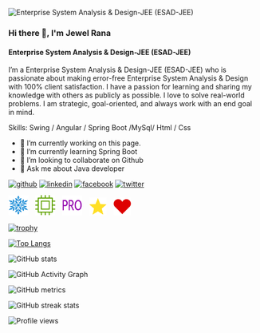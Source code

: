 ![Enterprise System Analysis & Design-JEE (ESAD-JEE)](https://pbs.twimg.com/profile_banners/1340170278337298435/1656718485/600x200)
### Hi there 👋, I'm Jewel Rana
#### Enterprise System Analysis & Design-JEE (ESAD-JEE)

I’m a  Enterprise System Analysis & Design-JEE (ESAD-JEE) who is passionate about making error-free Enterprise System Analysis & Design with 100% client satisfaction. I have a passion for learning and sharing my knowledge with others as publicly as possible. I love to solve real-world problems. I am strategic, goal-oriented, and always work with an end goal in mind.

Skills: Swing / Angular / Spring Boot /MySql/ Html / Css

- 🔭 I’m currently working on this page. 
- 🌱 I’m currently learning Spring Boot 
- 👯 I’m looking to collaborate on Github 
- 💬 Ask me about Java developer 


[<img src='https://cdn.jsdelivr.net/npm/simple-icons@3.0.1/icons/github.svg' alt='github' height='40'>](https://github.com/https://github.com/jewelrana259196)  [<img src='https://cdn.jsdelivr.net/npm/simple-icons@3.0.1/icons/linkedin.svg' alt='linkedin' height='40'>](https://www.linkedin.com/in/https://www.linkedin.com/in/jewelrana1996//)  [<img src='https://cdn.jsdelivr.net/npm/simple-icons@3.0.1/icons/facebook.svg' alt='facebook' height='40'>](https://www.facebook.com/https://www.facebook.com/jewe.rana.1122)  [<img src='https://cdn.jsdelivr.net/npm/simple-icons@3.0.1/icons/twitter.svg' alt='twitter' height='40'>](https://twitter.com/https://twitter.com/Ruma68089421)  

<a href='https://archiveprogram.github.com/'><img src='https://raw.githubusercontent.com/acervenky/animated-github-badges/master/assets/acbadge.gif' width='40' height='40'></a> <a href='https://docs.github.com/en/developers'><img src='https://raw.githubusercontent.com/acervenky/animated-github-badges/master/assets/devbadge.gif' width='40' height='40'></a> <a href='https://github.com/pricing'><img src='https://raw.githubusercontent.com/acervenky/animated-github-badges/master/assets/pro.gif' width='40' height='40'></a> <a href='https://stars.github.com/'><img src='https://raw.githubusercontent.com/acervenky/animated-github-badges/master/assets/starbadge.gif' width='35' height='35'></a> <a href='https://docs.github.com/en/github/supporting-the-open-source-community-with-github-sponsors'><img src='https://raw.githubusercontent.com/acervenky/animated-github-badges/master/assets/sponsorbadge.gif' width='35' height='35'></a> 

[![trophy](https://github-profile-trophy.vercel.app/?username=https://github.com/jewelrana259196)](https://github.com/ryo-ma/github-profile-trophy)

[![Top Langs](https://github-readme-stats.vercel.app/api/top-langs/?username=https://github.com/jewelrana259196)](https://github.com/anuraghazra/github-readme-stats)

![GitHub stats](https://github-readme-stats.vercel.app/api?username=https://github.com/jewelrana259196&show_icons=true&count_private=true)  

![GitHub Activity Graph](https://activity-graph.herokuapp.com/graph?username=https://github.com/jewelrana259196)  

![GitHub metrics](https://metrics.lecoq.io/https://github.com/jewelrana259196)  

![GitHub streak stats](https://github-readme-streak-stats.herokuapp.com/?user=https://github.com/jewelrana259196)  

![Profile views](https://gpvc.arturio.dev/https://github.com/jewelrana259196)  
